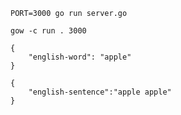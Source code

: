 ```
PORT=3000 go run server.go
```

```
gow -c run . 3000
```

```
{
    "english-word": "apple"
}
```

```
{
    "english-sentence":"apple apple"
}
```
